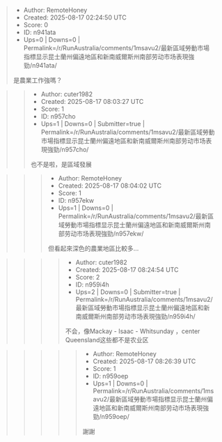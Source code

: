 > - Author: RemoteHoney
> - Created: 2025-08-17 02:24:50 UTC
> - Score: 0
> - ID: n941ata
> - Ups=0 | Downs=0 | Permalink=/r/RunAustralia/comments/1msavu2/最新區域勞動市場指標显示昆士蘭州偏遠地區和新南威爾斯州南部劳动市场表現強勁/n941ata/
>
> 是農業工作強嗎？

>> - Author: cuter1982
>> - Created: 2025-08-17 08:03:27 UTC
>> - Score: 1
>> - ID: n957cho
>> - Ups=1 | Downs=0 | Submitter=true | Permalink=/r/RunAustralia/comments/1msavu2/最新區域勞動市場指標显示昆士蘭州偏遠地區和新南威爾斯州南部劳动市场表現強勁/n957cho/
>>
>> 也不是啦，是區域發展

>>> - Author: RemoteHoney
>>> - Created: 2025-08-17 08:04:02 UTC
>>> - Score: 1
>>> - ID: n957ekw
>>> - Ups=1 | Downs=0 | Permalink=/r/RunAustralia/comments/1msavu2/最新區域勞動市場指標显示昆士蘭州偏遠地區和新南威爾斯州南部劳动市场表現強勁/n957ekw/
>>>
>>> 但看起來深色的農業地區比較多…

>>>> - Author: cuter1982
>>>> - Created: 2025-08-17 08:24:54 UTC
>>>> - Score: 2
>>>> - ID: n959i4h
>>>> - Ups=2 | Downs=0 | Submitter=true | Permalink=/r/RunAustralia/comments/1msavu2/最新區域勞動市場指標显示昆士蘭州偏遠地區和新南威爾斯州南部劳动市场表現強勁/n959i4h/
>>>>
>>>> 不会，像Mackay - Isaac - Whitsunday ，center Queensland这些都不是农业区

>>>>> - Author: RemoteHoney
>>>>> - Created: 2025-08-17 08:26:39 UTC
>>>>> - Score: 1
>>>>> - ID: n959oep
>>>>> - Ups=1 | Downs=0 | Permalink=/r/RunAustralia/comments/1msavu2/最新區域勞動市場指標显示昆士蘭州偏遠地區和新南威爾斯州南部劳动市场表現強勁/n959oep/
>>>>>
>>>>> 謝謝
